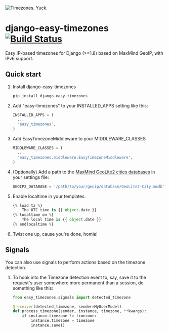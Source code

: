 ![Timezones. Yuck.](http://i.imgur.com/Qc2W47H.gif)

django-easy-timezones [![Build Status](https://travis-ci.org/Miserlou/django-easy-timezones.svg)](https://travis-ci.org/Miserlou/django-easy-timezones)
=====================

Easy IP-based timezones for Django (>=1.8) based on MaxMind GeoIP, with IPv6 support.

Quick start
-----------

1. Install django-easy-timezones

    ```python
    pip install django-easy-timezones
    ```

1. Add "easy-timezones" to your INSTALLED_APPS setting like this:

    ```python
    INSTALLED_APPS = (
      ...
      'easy_timezones',
    )
    ```

1. Add EasyTimezoneMiddleware to your MIDDLEWARE_CLASSES 

    ```python
    MIDDLEWARE_CLASSES = (
      ...
      'easy_timezones.middleware.EasyTimezoneMiddleware',
    )
    ```

1. (Optionally) Add a path to the [MaxMind GeoLite2 cities databases](https://dev.maxmind.com/geoip/geoip2/geolite2/) in your settings file:

    ```python
    GEOIP2_DATABASE = '/path/to/your/geoip/database/GeoLite2-City.mmdb'
    ```

1. Enable localtime in your templates.

    ```python
    {% load tz %}
        The UTC time is {{ object.date }}
    {% localtime on %}
        The local time is {{ object.date }}
    {% endlocaltime %}
    ```
1. Twist one up, cause you're done, homie!

## Signals

You can also use signals to perform actions based on the timezone detection.

1. To hook into the Timezone detection event to, say, save it to the request's user somewhere more permanent than a session, do something like this:

	```python
	from easy_timezones.signals import detected_timezone	

	@receiver(detected_timezone, sender=MyUserModel)
	def process_timezone(sender, instance, timezone, **kwargs):
    	if instance.timezone != timezone:
        	instance.timezone = timezone
        	instance.save()
	```
